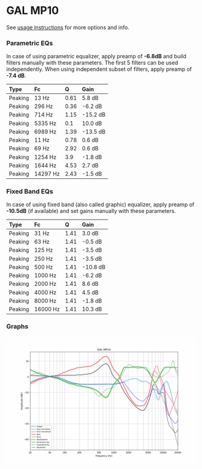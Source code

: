 # GAL MP10
See [usage instructions](https://github.com/jaakkopasanen/AutoEq#usage) for more options and info.

### Parametric EQs
In case of using parametric equalizer, apply preamp of **-6.8dB** and build filters manually
with these parameters. The first 5 filters can be used independently.
When using independent subset of filters, apply preamp of **-7.4 dB**.

| Type    | Fc       |    Q | Gain     |
|:--------|:---------|:-----|:---------|
| Peaking | 13 Hz    | 0.61 | 5.8 dB   |
| Peaking | 296 Hz   | 0.36 | -6.2 dB  |
| Peaking | 714 Hz   | 1.15 | -15.2 dB |
| Peaking | 5335 Hz  | 0.1  | 10.0 dB  |
| Peaking | 6989 Hz  | 1.39 | -13.5 dB |
| Peaking | 11 Hz    | 0.78 | 0.6 dB   |
| Peaking | 69 Hz    | 2.92 | 0.6 dB   |
| Peaking | 1254 Hz  | 3.9  | -1.8 dB  |
| Peaking | 1644 Hz  | 4.53 | 2.7 dB   |
| Peaking | 14297 Hz | 2.43 | -1.5 dB  |

### Fixed Band EQs
In case of using fixed band (also called graphic) equalizer, apply preamp of **-10.5dB**
(if available) and set gains manually with these parameters.

| Type    | Fc       |    Q | Gain     |
|:--------|:---------|:-----|:---------|
| Peaking | 31 Hz    | 1.41 | 3.0 dB   |
| Peaking | 63 Hz    | 1.41 | -0.5 dB  |
| Peaking | 125 Hz   | 1.41 | -3.5 dB  |
| Peaking | 250 Hz   | 1.41 | -3.5 dB  |
| Peaking | 500 Hz   | 1.41 | -10.8 dB |
| Peaking | 1000 Hz  | 1.41 | -6.2 dB  |
| Peaking | 2000 Hz  | 1.41 | 8.6 dB   |
| Peaking | 4000 Hz  | 1.41 | 4.5 dB   |
| Peaking | 8000 Hz  | 1.41 | -1.8 dB  |
| Peaking | 16000 Hz | 1.41 | 10.3 dB  |

### Graphs
![](./GAL%20MP10.png)
